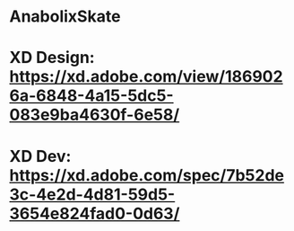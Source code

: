 # AnabolixSkate
# XD Design: https://xd.adobe.com/view/1869026a-6848-4a15-5dc5-083e9ba4630f-6e58/
# XD Dev: https://xd.adobe.com/spec/7b52de3c-4e2d-4d81-59d5-3654e824fad0-0d63/
